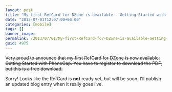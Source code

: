 ```yaml
---
layout: post
title: "My first RefCard for DZone is available - Getting Started with PhoneGap"
date: "2013-07-01T12:07:00+06:00"
categories: [mobile]
tags: []
banner_image: 
permalink: /2013/07/01/My-first-RefCard-for-DZone-is-available-Getting-Started-with-PhoneGap
guid: 4975
---
```


<strike>Very proud to announce that my first RefCard for <a href="http://www.dzone.com">DZone</a> is now available: Getting Started with PhoneGap. You have to register to download the PDF, but this is a free download.</strike>

Sorry! Looks like the RefCard is <strong>not</strong> ready yet, but will be soon. I'll publish an updated blog entry when it really goes live.
